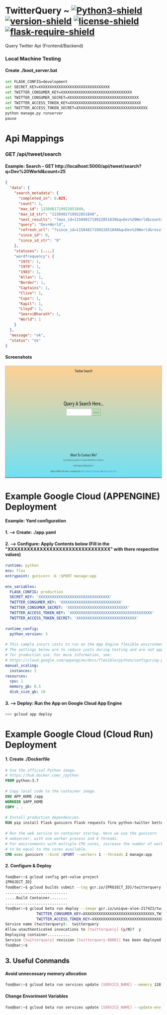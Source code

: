 # TwitterQuery ~ [![Python3-shield]](https://www.python.org/) [![version-shield]]() [![license-shield]]() [![flask-require-shield]]() 
 Query Twitter Api (Frontend/Backend)

### Local Machine Testing
#### Create ./boot_server.bat
``` bash
set FLASK_CONFIG=development
set SECRET_KEY=XXXXXXXXXXXXXXXXXXXXXXXXXXXXXXXX
set TWITTER_CONSUMER_KEY=XXXXXXXXXXXXXXXXXXXXXXXXXXXXXXXX
set TWITTER_CONSUMER_SECRET=XXXXXXXXXXXXXXXXXXXXXXXXXXXXXXXX
set TWITTER_ACCESS_TOKEN_KEY=XXXXXXXXXXXXXXXXXXXXXXXXXXXXXXXX
set TWITTER_ACCESS_TOKEN_SECRET=XXXXXXXXXXXXXXXXXXXXXXXXXXXXXXXX
python manage.py runserver
pause
```

# Api Mappings

### GET /api/tweet/search
#### Example: Search – GET http://localhost:5000/api/tweet/search?q=Dev%20World&count=25
``` json
{
  "data": {
    "search_metadata": {
      "completed_in": 0.025, 
      "count": 1, 
      "max_id": 1150481719922851840, 
      "max_id_str": "1150481719922851840", 
      "next_results": "?max_id=1150481719922851839&q=Dev%20World&count=1&include_entities=1&result_type=recent", 
      "query": "Dev+World", 
      "refresh_url": "?since_id=1150481719922851840&q=Dev%20World&result_type=recent&include_entities=1", 
      "since_id": 0, 
      "since_id_str": "0"
    }, 
    "statuses": [....]
    "wordfrequency": {
      "1975": 1, 
      "1979": 1, 
      "1983": 1, 
      "Allan": 1, 
      "Border": 1, 
      "Captains": 1, 
      "Clive": 1, 
      "Cups": 1, 
      "Kapil": 1, 
      "Lloyd": 1, 
      "SeerviBharath": 1, 
      "World": 1
    }
  }, 
  "message": "ok", 
  "status": "ok"
}
```

#### Screenshots

<img width="640 " height="360"
    src="https://raw.githubusercontent.com/InSertCod3/TwitterQuery/master/screenshots/2.PNG">
  
# Example Google Cloud (APPENGINE) Deployment

#### Example: Yaml configuration
#### 1. --> Create: ./app.yaml
#### 2. --> Configure: Apply Contents below (Fill in the "XXXXXXXXXXXXXXXXXXXXXXXXXXXXXXXX" with there respective values)
``` yaml
runtime: python
env: flex
entrypoint: gunicorn -b :$PORT manage:app

env_variables:
  FLASK_CONFIG: production
  SECRET_KEY: 'XXXXXXXXXXXXXXXXXXXXXXXXXXXXXXXX'
  TWITTER_CONSUMER_KEY: 'XXXXXXXXXXXXXXXXXXXXXXXXXXX'
  TWITTER_CONSUMER_SECRET: 'XXXXXXXXXXXXXXXXXXXXXXXXXXX'
  TWITTER_ACCESS_TOKEN_KEY: 'XXXXXXXXXXXXXXXXXXXXXXXXXXXXXXXXXXXXX'
  TWITTER_ACCESS_TOKEN_SECRET: 'XXXXXXXXXXXXXXXXXXXXXXXXXXX'

runtime_config:
  python_version: 3

# This sample incurs costs to run on the App Engine flexible environment. 
# The settings below are to reduce costs during testing and are not appropriate
# for production use. For more information, see:
# https://cloud.google.com/appengine/docs/flexible/python/configuring-your-app-with-app-yaml
manual_scaling:
  instances: 1
resources:
  cpu: 1
  memory_gb: 0.5
  disk_size_gb: 10
```
#### 3. --> Deploy: Run the App on Google Cloud App Engine
```bash
>>> gcloud app deploy
```

# Example Google Cloud (Cloud Run) Deployment
#### 1. Create ./Dockerfile
```DockerFile
# Use the official Python image.
# https://hub.docker.com/_/python
FROM python:3.7

# Copy local code to the container image.
ENV APP_HOME /app
WORKDIR $APP_HOME
COPY . .

# Install production dependencies.
RUN pip install Flask gunicorn Flask requests fire python-twitter better_profanity

# Run the web service on container startup. Here we use the gunicorn
# webserver, with one worker process and 8 threads.
# For environments with multiple CPU cores, increase the number of workers
# to be equal to the cores available.
CMD exec gunicorn --bind :$PORT --workers 1 --threads 2 manage:app
```

#### 2. Configure & Deploy 
```bash
foo@bar:~$ gcloud config get-value project
{PROJECT_ID}
foo@bar:~$ gcloud builds submit --tag gcr.io/{PROJECT_ID}/twitterquery
............................
.....Build Container........
............................
foo@bar:~$ gcloud beta run deploy --image gcr.io/unique-aloe-217423/twitterquery --platform managed --update-env-vars 
              TWITTER_CONSUMER_KEY=XXXXXXXXXXXXXXXXXXXXXXXXXXXXXXXX,TWITTER_CONSUMER_SECRET=XXXXXXXXXXXXXXXXXXXXXXXXXXXXXXXX,
              TWITTER_ACCESS_TOKEN_KEY=XXXXXXXXXXXXXXXXXXXXXXXXXXXXXXXX,TWITTER_ACCESS_TOKEN_SECRET=XXXXXXXXXXXXXXXXXXXXXXXXXXXXXXXX
Service name (twitterquery):  twitterquery
Allow unauthenticated invocations to [twitterquery] (y/N)?  y
Deploying container..........
Service [twitterquery] revision [twitterquery-00001] has been deployed and is serving traffic at https://twitterquery.XXXXXXX..........
foo@bar:~$
```
## 3. Useful Conmands
#### Avoid unnecessary memory allocation
```bash
foo@bar:~$ gcloud beta run services update [SERVICE_NAME] --memory 128
```
#### Change Envoriment Variables
```bash
foo@bar:~$ gcloud beta run services update [SERVICE_NAME] --update-env-vars KEY1=VALUE1,KEY2=VALUE2
```

[version-shield]: https://img.shields.io/badge/version---dev-yellowgreen.svg "dev"
[Python3-shield]: https://img.shields.io/badge/Python3%2B-3.6-blue.svg "Python3+"
[license-shield]: https://img.shields.io/badge/license-Apache%202.0-lightgrey.svg "License"
[flask-require-shield]: https://img.shields.io/badge/requires-Flask%201.0%2B-yellow.svg "Flask"
